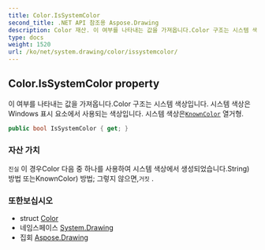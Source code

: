 ```yaml
---
title: Color.IsSystemColor
second_title: .NET API 참조용 Aspose.Drawing
description: Color 재산. 이 여부를 나타내는 값을 가져옵니다.Color 구조는 시스템 색상입니다. 시스템 색상은 Windows 표시 요소에서 사용되는 색상입니다. 시스템 색상은KnownColor 열거형.
type: docs
weight: 1520
url: /ko/net/system.drawing/color/issystemcolor/
---
```

## Color.IsSystemColor property

이 여부를 나타내는 값을 가져옵니다.Color 구조는 시스템 색상입니다. 시스템 색상은 Windows 표시 요소에서 사용되는 색상입니다. 시스템 색상은[`KnownColor`](../../knowncolor/) 열거형.

```csharp
public bool IsSystemColor { get; }
```

### 자산 가치

`진실` 이 경우Color 다음 중 하나를 사용하여 시스템 색상에서 생성되었습니다.String) 방법 또는KnownColor) 방법; 그렇지 않으면,`거짓` .

### 또한보십시오

* struct [Color](../)
* 네임스페이스 [System.Drawing](../../color/)
* 집회 [Aspose.Drawing](../../../)



